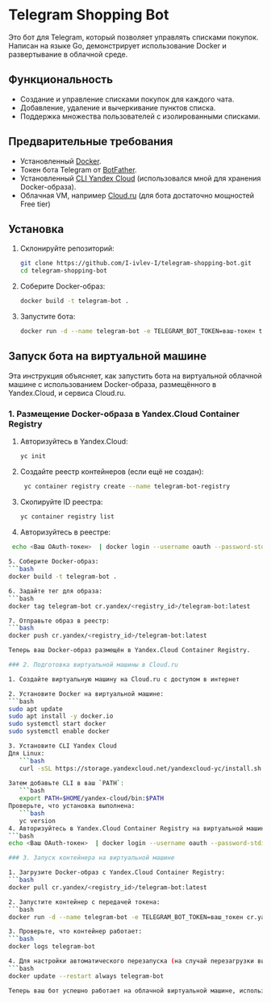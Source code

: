 # Telegram Shopping Bot

Это бот для Telegram, который позволяет управлять списками покупок. Написан на языке Go, демонстрирует использование Docker и развертывание в облачной среде.

## Функциональность
- Создание и управление списками покупок для каждого чата.
- Добавление, удаление и вычеркивание пунктов списка.
- Поддержка множества пользователей с изолированными списками.

## Предварительные требования
- Установленный [Docker](https://www.docker.com/get-started/).
- Токен бота Telegram от [BotFather](https://core.telegram.org/bots#botfather).
- Установленный [CLI Yandex Cloud](https://yandex.cloud/ru/docs/cli/quickstart) (использовался мной для хранения Docker-образа).
- Облачная VM, например [Cloud.ru](https://cloud.ru/) (для бота достаточно мощностей Free tier)

## Установка
1. Склонируйте репозиторий:
   ```bash
   git clone https://github.com/I-ivlev-I/telegram-shopping-bot.git
   cd telegram-shopping-bot
   
2. Соберите Docker-образ:
   ```bash
   docker build -t telegram-bot .
   
3. Запустите бота:
   ```bash
   docker run -d --name telegram-bot -e TELEGRAM_BOT_TOKEN=ваш-токен telegram-bot

## Запуск бота на виртуальной машине

Эта инструкция объясняет, как запустить бота на виртуальной облачной машине с использованием Docker-образа, размещённого в Yandex.Cloud, и сервиса Cloud.ru.

### 1. Размещение Docker-образа в Yandex.Cloud Container Registry

1. Авторизуйтесь в Yandex.Cloud:
   ```bash
   yc init

2. Создайте реестр контейнеров (если ещё не создан):
   ```bash
	yc container registry create --name telegram-bot-registry

3. Скопируйте ID реестра:
   ```bash
   yc container registry list

4. Авторизуйтесь в реестре:
  ```bash
   echo <Ваш OAuth-токен>  | docker login --username oauth --password-stdin cr.yandex
   
5. Соберите Docker-образ:
  ```bash
  docker build -t telegram-bot .

6. Задайте тег для образа:
  ```bash
  docker tag telegram-bot cr.yandex/<registry_id>/telegram-bot:latest

7. Отправьте образ в реестр:
  ```bash
  docker push cr.yandex/<registry_id>/telegram-bot:latest

Теперь ваш Docker-образ размещён в Yandex.Cloud Container Registry.

### 2. Подготовка виртуальной машины в Cloud.ru

1. Создайте виртуальную машину на Cloud.ru с доступом в интернет 

2. Установите Docker на виртуальной машине:
  ```bash
  sudo apt update
  sudo apt install -y docker.io
  sudo systemctl start docker
  sudo systemctl enable docker

3. Установите CLI Yandex Cloud
Для Linux:
     ```bash
     curl -sSL https://storage.yandexcloud.net/yandexcloud-yc/install.sh | bash
	 
  Затем добавьте CLI в ваш `PATH`:
     ```bash
     export PATH=$HOME/yandex-cloud/bin:$PATH
  Проверьте, что установка выполнена:
     ```bash
     yc version
4. Авторизуйтесь в Yandex.Cloud Container Registry на виртуальной машине:
  ```bash
  echo <Ваш OAuth-токен>  | docker login --username oauth --password-stdin cr.yandex
  
### 3. Запуск контейнера на виртуальной машине

1. Загрузите Docker-образ с Yandex.Cloud Container Registry:
  ```bash
  docker pull cr.yandex/<registry_id>/telegram-bot:latest

2. Запустите контейнер с передачей токена:
  ```bash
  docker run -d --name telegram-bot -e TELEGRAM_BOT_TOKEN=ваш_токен cr.yandex/<registry_id>/telegram-bot:latest

3. Проверьте, что контейнер работает:
  ```bash
  docker logs telegram-bot

4. Для настройки автоматического перезапуска (на случай перезагрузки виртуальной машины) выполните:
  ```bash
  docker update --restart always telegram-bot

Теперь ваш бот успешно работает на облачной виртуальной машине, используя Docker-образ из Yandex.Cloud. 